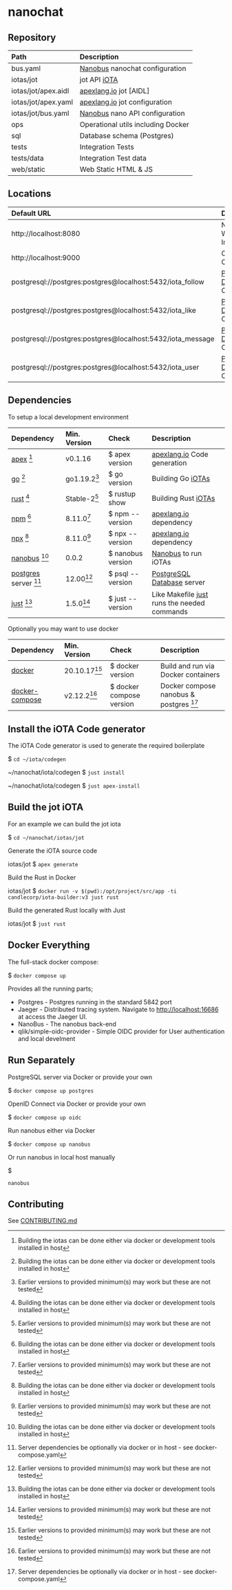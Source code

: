 # nanochat

## Repository

| Path                | Description                        |
| :------------------ | :--------------------------------- |
| bus.yaml            | [Nanobus] nanochat configuration   |
| iotas/jot           | jot API [iOTA]                     |
| iotas/jot/apex.aidl | [apexlang.io] jot [AIDL]           |
| iotas/jot/apex.yaml | [apexlang.io] jot configuration    |
| iotas/jot/bus.yaml  | [Nanobus] nano API configuration   |
| ops                 | Operational utils including Docker |
| sql                 | Database schema (Postgres)         |
| tests               | Integration Tests                  |
| tests/data          | Integration Test data              |
| web/static          | Web Static HTML & JS               |

## Locations

| Default URL                                                 | Description                      |
| :---------------------------------------------------------- | :------------------------------- |
| http://localhost:8080                                       | Nanobus Web Interface            |
| http://localhost:9000                                       | OpenID Connect                   |
| postgresql://postgres:postgres@localhost:5432/iota_follow  | [PostgreSQL Database] Connection |
| postgresql://postgres:postgres@localhost:5432/iota_like    | [PostgreSQL Database] Connection |
| postgresql://postgres:postgres@localhost:5432/iota_message | [PostgreSQL Database] Connection |
| postgresql://postgres:postgres@localhost:5432/iota_user    | [PostgreSQL Database] Connection |

## Dependencies

To setup a local development environment

| Dependency             | Min. Version | Check             | Description                                                |
| :--------------------- | :----------- | :---------------- | :--------------------------------------------------------- |
| [apex] [^1]            | v0.1.16      | $ apex version    | [apexlang.io] Code generation                              |
| [go] [^1]              | go1.19.2[^2] | $ go version      | Building Go [iOTAs]                                        |
| [rust] [^1]            | Stable-2[^2] | $ rustup show     | Building Rust [iOTAs]                                      |
| [npm] [^1]             | 8.11.0[^2]   | $ npm --version   | [apexlang.io] dependency                                   |
| [npx] [^1]             | 8.11.0[^2]   | $ npx --version   | [apexlang.io] dependency                                   |
| [nanobus] [^1]         | 0.0.2        | $ nanobus version | [Nanobus](https://github.com/nanobus/nanobus) to run iOTAs |
| [postgres] server [^3] | 12.00[^2]    | $ psql --version  | [PostgreSQL Database] server                               |
| [just] [^1]            | 1.5.0[^2]    | $ just --version  | Like Makefile [just] runs the needed commands              |

Optionally you may want to use docker

| Dependency       | Min. Version | Check                    | Description                            |
| :--------------- | :----------- | :----------------------- | :------------------------------------- |
| [docker]         | 20.10.17[^2] | $ docker version         | Build and run via Docker containers    |
| [docker-compose] | v2.12.2[^2]  | $ docker compose version | Docker compose nanobus & postgres [^3] |

## Install the iOTA Code generator

The iOTA Code generator is used to generate the required boilerplate

$ `cd ~/iota/codegen`

~/nanochat/iota/codegen $ `just install`

~/nanochat/iota/codegen $ `just apex-install`

## Build the jot iOTA

For an example we can build the jot iota

$ `cd ~/nanochat/iotas/jot`

Generate the iOTA source code

iotas/jot $ `apex generate`

Build the Rust in Docker

iotas/jot $ `docker run -v $(pwd):/opt/project/src/app -ti candlecorp/iota-builder:v3 just rust`

Build the generated Rust locally with Just

iotas/jot $ `just rust`

## Docker Everything

The full-stack docker compose:

$ `docker compose up`

Provides all the running parts;

- Postgres - Postgres running in the standard 5842 port
- Jaeger - Distributed tracing system. Navigate to [http://localhost:16686](http://localhost:16686) at access the Jaeger UI.
- NanoBus - The nanobus back-end
- qlik/simple-oidc-provider - Simple OIDC provider for User authentication and local develment

## Run Separately

PostgreSQL server via Docker or provide your own

$ `docker compose up postgres`

OpenID Connect via Docker or provide your own

$ `docker compose up oidc`

Run nanobus either via Docker

$ `docker compose up nanobus`

Or run nanobus in local host manually

$

```
nanobus
```

## Contributing

See [CONTRIBUTING.md](CONTRIBUTING.md)

[apex]: https://apexlang.io/docs/getting-started
[apexlang.io]: https://apexlang.io
[docker]: https://docs.docker.com/engine/install/
[docker-compose]: https://docs.docker.com/compose/install/
[go]: https://go.dev/doc/install
[iota]: https://github.com/nanobus/iOTA
[iotas]: https://github.com/nanobus/iOTA
[just]: https://github.com/casey/just#Installation
[nanobus]: https://github.com/nanobus/nanobus#Install
[npm]: https://docs.npmjs.com/downloading-and-installing-node-js-and-npm
[npx]: https://www.npmjs.com/package/npx#Install
[postgres]: https://www.postgresql.org/download/
[postgresql database]: https://www.postgresql.org/
[rust]: https://rustup.rs/

[^1]: Building the iotas can be done either via docker or development tools installed in host
[^2]: Earlier versions to provided minimum(s) may work but these are not tested
[^3]: Server dependencies be optionally via docker or in host - see docker-compose.yaml
